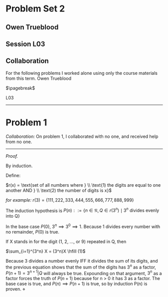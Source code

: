 # Problem Set 2
## Owen Trueblood
## Session L03

## Collaboration

For the following problems I worked alone using only the course materials from this term.
Owen Trueblood

$\pagebreak$

L03

-----

# Problem 1

_Collaboration:_ On problem 1, I collaborated with no one, and received help from no one.

----------

_Proof._

By induction.

Define:

$r(x) = \text{set of all numbers where } \\
	\text{1) the digits are equal to one another AND } \\
	\text{2) the number of digits is x}$

_for example:_ $r(3) = \{ 111, 222, 333, 444, 555, 666, 777, 888, 999 \}$

The induction hypothesis is $P(n) ::= \{n \in \mathfrak{N}, Q \in r(3^n) \mid 3^n \text{ divides evenly into Q} \}$

In the base case $P(0)$, $3^n \implies 3^0 \implies 1$. Because 1 divides every number with no remainder, $P(0)$ is true.

If X stands in for the digit (1, 2, ..., or 9) repeated in Q, then

$\sum_{i=1}^{3^n} X = (3^n)X \hfill (1)$

Because $3 \text{ divides a number evenly } \text{IFF} \text{ it divides the sum of its digits}$, and the previous equation shows that the sum of the digits has $3^n$ as a factor, $P(n+1) = 3^{n+1} | Q$ will always be true. Expounding on that argument, $3^n$ as a factor forces the truth of $P(n+1)$ because for n > 0 it has 3 as a factor. The base case is true, and $P(n) \implies P(n+1)$ is true, so by induction P(n) is proven. $\diamond$
